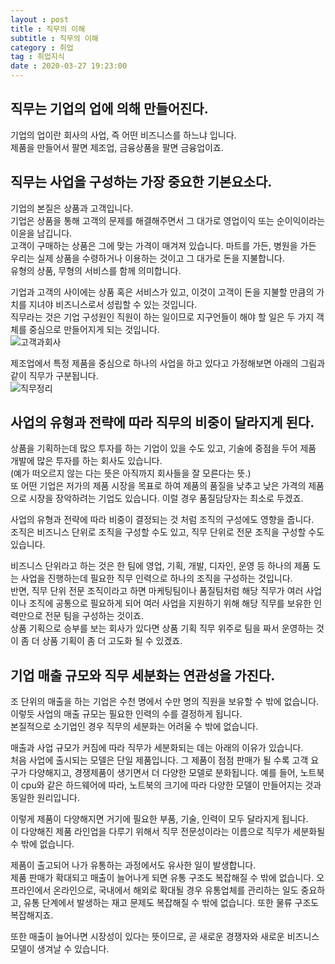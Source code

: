 ```yaml
---
layout : post
title : 직무의 이해
subtitle : 직무의 이해
category : 취업
tag : 취업지식
date : 2020-03-27 19:23:00
---
```




## 직무는 기업의 업에 의해 만들어진다.


기업의 업이란 회사의 사업, 즉 어떤 비즈니스를 하느냐 입니다.  
제품을 만들어서 팔면 제조업, 금융상품을 팔면 금융업이죠.


## 직무는 사업을 구성하는 가장 중요한 기본요소다.  
기업의 본질은 상품과 고객입니다.  
기업은 상품을 통해 고객의 문제를 해결해주면서 그 대가로 영업이익 또는 순이익이라는 이윤을 남깁니다.  
고객이 구매하는 상품은 그에 맞는 가격이 매겨져 있습니다. 마트를 가든, 병원을 가든 우리는 실제 상품을 수령하거나 이용하는 것이고 그 대가로 돈을 지불합니다.  
유형의 상품, 무형의 서비스를 함께 의미합니다.

기업과 고객의 사이에는 상품 혹은 서비스가 있고, 이것이 고객이 돈을 지불할 만큼의 가치를 지녀야 비즈니스로서 성립할 수 있는 것입니다.  
직무라는 것은 기업 구성원인 직원이 하는 일이므로 지구언들이 해야 할 일은 두 가지 객체를 중심으로 만들어지게 되는 것입니다.  
![고객과회사](/assets/고객과회사.png)

제조업에서 특정 제품을 중심으로 하나의 사업을 하고 있다고 가정해보면 아래의 그림과 같이 직무가 구분됩니다.  
![직무정리](/assets/직무정리_9yc40pvi3.png)  

## 사업의 유형과 전략에 따라 직무의 비중이 달라지게 된다.  

상품을 기획하는데 많으 투자를 하는 기업이 있을 수도 있고, 기술에 중점을 두어 제품 개발에 많은 투자를 하는 회사도 있습니다.  
(예가 떠오르지 않는 다는 뜻은 아직까지 회사들을 잘 모른다는 뜻.)  
또 어떤 기업은 저가의 제품 시장을 목표로 하여 제품의 품질을 낮추고 낮은 가격의 제품으로 시장을 장악하려는 기업도 있습니다. 이럴 경우 품질담당자는 최소로 두겠죠.  

 사업의 유형과 전략에 따라 비중이 결정되는 것 처럼 조직의 구성에도 영향을 줍니다.  
 조직은 비즈니스 단위로 조직을 구성할 수도 있고, 직무 단위로 전문 조직을 구성할 수도 있습니다.  

 비즈니스 단위라고 하는 것은 한 팀에 영업, 기획, 개발, 디자인, 운영 등 하나의 제품 도는 사업을 진행하는데 필요한 직무 인력으로 하나의 조직을 구성하는 것입니다.  
 반면, 직무 단위 전문 조직이라고 하면 마케팅팀이나 품질팀처럼 해당 직무가 여러 사업이나 조직에 공통으로 필요하게 되어 여러 사업을 지원하기 위해 해당 직무를 보유한 인력만으로 전문 팀을 구성하는 것이죠.  
 상품 기획으로 승부를 보는 회사가 있다면 상품 기획 직무 위주로 팀을 짜서 운영하는 것이 좀 더 상품 기획이 좀 더 고도화 될 수 있겠죠.  

## 기업 매출 규모와 직무 세분화는 연관성을 가진다.  

조 단위의 매출을 하는 기업은 수천 명에서 수만 명의 직원을 보유할 수 밖에 없습니다.  이렇듯 사업의 매출 규모는 필요한 인력의 수를 결정하게 됩니다.  
본질적으로 소기업인 경우 직무의 세분화는 어려울 수 밖에 없습니다.  

매출과 사업 규모가 커짐에 따라 직무가 세분화되는 데는 아래의 이유가 있습니다.  
처음 사업에 출시되는 모델은 단일 제품입니다.  그 제품이 점점 판매가 될 수록 고객 요구가 다양해지고, 경쟁제품이 생기면서 더 다양한 모델로 분화됩니다.  예를 들어, 노트북이 cpu와 같은 하드웨어에 따라, 노트북의 크기에 따라 다양한 모델이 만들어지는 것과 동일한 원리입니다.  

이렇게 제품이 다양해지면 거기에 필요한 부품, 기술, 인력이 모두 달라지게 됩니다.  
이 다양해진 제품 라인업을 다루기 위해서 직무 전문성이라는 이름으로 직무가 세분화될 수 밖에 없습니다.  

제품이 출고되어 나가 유통하는 과정에서도 유사한 일이 발생합니다.  
제품 판매가 확대되고 매출이 늘어나게 되면 유통 구조도 복잡해질 수 밖에 없습니다.  오프라인에서 온라인으로, 국내에서 해외로 확대될 경우 유통업체를 관리하는 일도 중요하고, 유통 단계에서 발생하는 재고 문제도 복잡해질 수 밖에 없습니다.  또한 물류 구조도 복잡해지죠.  

또한 매출이 늘어나면 시장성이 있다는 뜻이므로, 곧 새로운 경쟁자와 새로운 비즈니스 모델이 생겨날 수 있습니다.  
